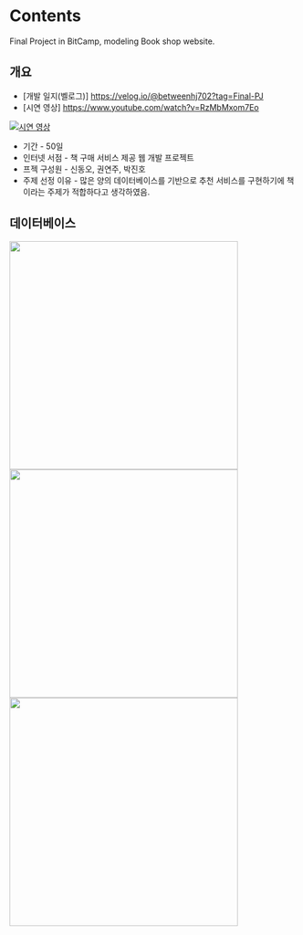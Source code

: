 # Contents
Final Project in BitCamp, modeling Book shop website.

## 개요

 - [개발 일지(벨로그)] https://velog.io/@betweenhj702?tag=Final-PJ
 - [시연 영상] https://www.youtube.com/watch?v=RzMbMxom7Eo
 
[![시연 영상](https://img.youtube.com/vi/RzMbMxom7Eo/0.jpg)](https://www.youtube.com/watch?v=RzMbMxom7Eo)
 
 - 기간 - 50일
 - 인터넷 서점 - 책 구매 서비스 제공 웹 개발 프로젝트
 - 프젝 구성원 - 신동오, 권연주, 박진호
 - 주제 선정 이유 - 많은 양의 데이터베이스를 기반으로 추천 서비스를 구현하기에 책이라는 주제가 적합하다고 생각하였음.

## 데이터베이스
<!--![회원, 책 테이블](https://user-images.githubusercontent.com/75344320/114050646-6bd58000-98c7-11eb-945f-3dcf292d5b77.PNG)![게시판 테이블](https://user-images.githubusercontent.com/75344320/114050624-65470880-98c7-11eb-8022-a3f095416ec9.PNG)![구매 테이블](https://user-images.githubusercontent.com/75344320/114050662-6ed07080-98c7-11eb-8544-ee56663a08f4.PNG)-->
<img src="https://user-images.githubusercontent.com/75344320/114050646-6bd58000-98c7-11eb-945f-3dcf292d5b77.PNG" width="400px"><img src="https://user-images.githubusercontent.com/75344320/114050662-6ed07080-98c7-11eb-8544-ee56663a08f4.PNG" width="400px"><img src="https://user-images.githubusercontent.com/75344320/114050624-65470880-98c7-11eb-8022-a3f095416ec9.PNG" width="400px">
## 







